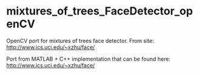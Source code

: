 mixtures_of_trees_FaceDetector_openCV
=====================================

OpenCV port for mixtures of trees face detector. From site: http://www.ics.uci.edu/~xzhu/face/

Port from MATLAB + C++ implementation that can be found here: http://www.ics.uci.edu/~xzhu/face/
